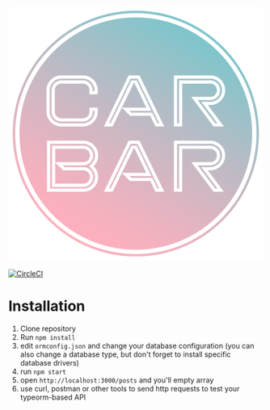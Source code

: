 ![logo](https://raw.githubusercontent.com/Jac21/carbar-frontend/master/media/V1.png)

[![CircleCI](https://circleci.com/gh/Jac21/CarBarBackend.svg?style=shield)](https://circleci.com/gh/Jac21/CarBarBackend)

# Installation

1. Clone repository 
2. Run `npm install`
3. edit `ormconfig.json` and change your database configuration (you can also change a database type, but don't forget to install specific database drivers)
4. run `npm start`
5. open `http://localhost:3000/posts` and you'll empty array
6. use curl, postman or other tools to send http requests to test your typeorm-based API
